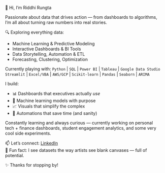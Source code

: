 👋 Hi, I’m Riddhi Rungta

Passionate about data that drives action — from dashboards to algorithms, I’m all about turning raw numbers into real stories.

🔍 Exploring everything data:
- Machine Learning & Predictive Modeling
- Interactive Dashboards & BI Tools
- Data Storytelling, Automation & ETL
- Forecasting, Clustering, Optimization

Currently playing with:
`Python` | `SQL` | `Power BI` | `Tableau` | `Google Data Studio`  
`Streamlit` | `Excel/VBA` | `AWS/GCP` | `Scikit-learn` | `Pandas` | `Seaborn` | `ARIMA`

I build:
- 📊 Dashboards that executives actually *use*
- 🧠 Machine learning models with purpose
- 📈 Visuals that simplify the complex
- 🤖 Automations that save time (and sanity)

Constantly learning and always curious — currently working on personal tech + finance dashboards, student engagement analytics, and some very cool side experiments.

📫 Let’s connect: [LinkedIn](https://www.linkedin.com/in/riddhirungta7)  
🎨 Fun fact: I see datasets the way artists see blank canvases — full of potential.

✨ Thanks for stopping by!
